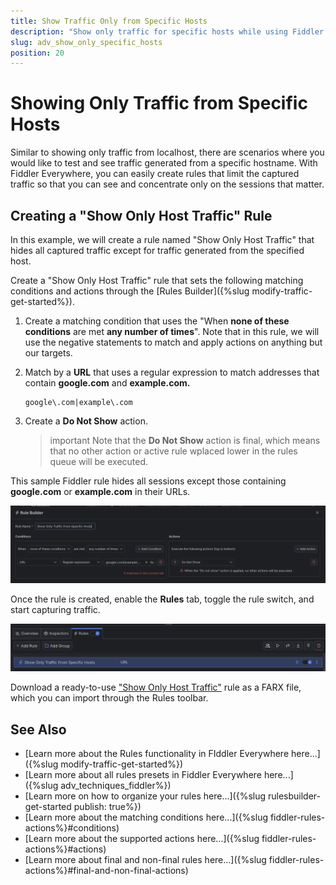 ```yaml
---
title: Show Traffic Only from Specific Hosts
description: "Show only traffic for specific hosts while using Fiddler's rules."
slug: adv_show_only_specific_hosts
position: 20
---
```


# Showing Only Traffic from Specific Hosts


Similar to showing only traffic from localhost, there are scenarios where you would like to test and see traffic generated from a specific hostname. With Fiddler Everywhere, you can easily create rules that limit the captured traffic so that you can see and concentrate only on the sessions that matter.


## Creating a "Show Only Host Traffic" Rule

In this example, we will create a rule named "Show Only Host Traffic" that hides all captured traffic except for traffic generated from the specified host.

Create a "Show Only Host Traffic" rule that sets the following matching conditions and actions through the [Rules Builder]({%slug modify-traffic-get-started%}).

1. Create a matching condition that uses the "When **none of these conditions** are met **any number of times**". Note that in this rule, we will use the negative statements to match and apply actions on anything but our targets.

1. Match by a **URL** that uses a regular expression to match addresses that contain **google.com** and  **example.com.**

    ```regex
    google\.com|example\.com
    ```

1. Create a **Do Not Show** action.

    >important Note that the **Do Not Show** action is final, which means that no other action or active rule wplaced lower in the rules queue will be executed.

This sample Fiddler rule hides all sessions except those containing **google.com** or **example.com** in their URLs.

![Creating "Show Only Host Traffic" rule](../../images/advanced/adv-show-only-specific-hosts.png)

Once the rule is created, enable the **Rules** tab, toggle the rule switch, and start capturing traffic.

![Activating the "Show Only Host Traffic" rule](../../images/advanced/adv-show-only-specific-host-active.png)

Download a ready-to-use <a href="https://github.com/telerik/fiddler-everywhere/tree/master/rules/show-only-specific-hosts" target="_blank">"Show Only Host Traffic"</a> rule as a FARX file, which you can import through the Rules toolbar.
 
  
## See Also

* [Learn more about the Rules functionality in FIddler Everywhere here...]({%slug modify-traffic-get-started%})
* [Learn more about all rules presets in Fiddler Everywhere here...]({%slug adv_techniques_fiddler%})
* [Learn more on how to organize your rules here...]({%slug rulesbuilder-get-started
publish: true%})
* [Learn more about the matching conditions here...]({%slug fiddler-rules-actions%}#conditions)
* [Learn more about the supported actions here...]({%slug fiddler-rules-actions%}#actions)
* [Learn more about final and non-final rules here...]({%slug fiddler-rules-actions%}#final-and-non-final-actions)